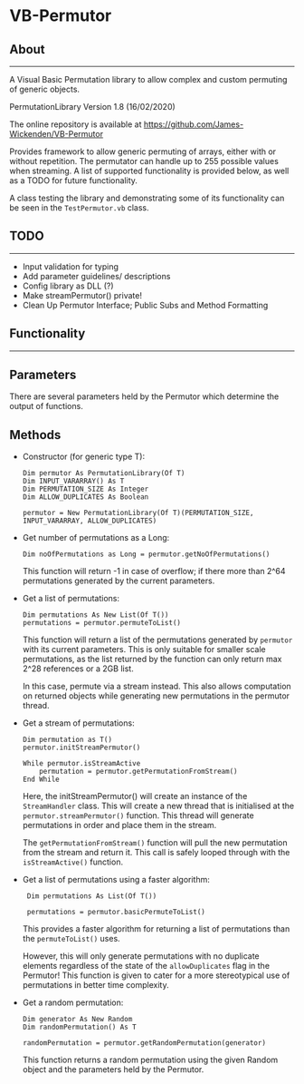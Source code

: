 # VB-Permutor

## About

---

A Visual Basic Permutation library to allow complex and custom permuting of generic objects.

PermutationLibrary Version 1.8 (16/02/2020)

The online repository is available at <https://github.com/James-Wickenden/VB-Permutor>

Provides framework to allow generic permuting of arrays, either with or without repetition.
The permutator can handle up to 255 possible values when streaming.
A list of supported functionality is provided below, as well as a TODO for future functionality.

A class testing the library and demonstrating some of its functionality can be seen in the `TestPermutor.vb` class.

## TODO

---

- Input validation for typing
- Add parameter guidelines/ descriptions
- Config library as DLL (?)
- Make streamPermutor() private!
- Clean Up Permutor Interface; Public Subs and Method Formatting

## Functionality

---

## Parameters

There are several parameters held by the Permutor which determine the output of functions.

## Methods

- Constructor (for generic type T):

    ```VB
    Dim permutor As PermutationLibrary(Of T)
    Dim INPUT_VARARRAY() As T
    Dim PERMUTATION_SIZE As Integer
    Dim ALLOW_DUPLICATES As Boolean

    permutor = New PermutationLibrary(Of T)(PERMUTATION_SIZE, INPUT_VARARRAY, ALLOW_DUPLICATES)
    ```

- Get number of permutations as a Long:

    ```VB
    Dim noOfPermutations as Long = permutor.getNoOfPermutations()
    ```

    This function will return -1 in case of overflow; if there more than 2^64 permutations generated by the current parameters.

- Get a list of permutations:

    ```VB
    Dim permutations As New List(Of T())
    permutations = permutor.permuteToList()
    ```

    This function will return a list of the permutations generated by `permutor` with its current parameters. This is only suitable for smaller scale permutations, as the list returned by the function can only return max 2^28 references or a 2GB list.

    In this case, permute via a stream instead. This also allows computation on returned objects while generating new permutations in the permutor thread.

- Get a stream of permutations:

    ```VB
    Dim permutation as T()
    permutor.initStreamPermutor()

    While permutor.isStreamActive
        permutation = permutor.getPermutationFromStream()
    End While
    ```

    Here, the initStreamPermutor() will create an instance of the `StreamHandler` class. This will create a new thread that is initialised at the `permutor.streamPermutor()` function. This thread will generate permutations in order and place them in the stream.

    The `getPermutationFromStream()` function will pull the new permutation from the stream and return it. This call is safely looped through with the `isStreamActive()` function.

- Get a list of permutations using a faster algorithm:

    ```VB
     Dim permutations As List(Of T())

     permutations = permutor.basicPermuteToList()
    ```

    This provides a faster algorithm for returning a list of permutations than the `permuteToList()` uses.

    However, this will only generate permutations with no duplicate elements regardless of the state of the `allowDuplicates` flag in the Permutor! This function is given to cater for a more stereotypical use of permutations in better time complexity.

- Get a random permutation:

    ```VB
    Dim generator As New Random
    Dim randomPermutation() As T

    randomPermutation = permutor.getRandomPermutation(generator)
    ```

    This function returns a random permutation using the given Random object and the parameters held by the Permutor.
